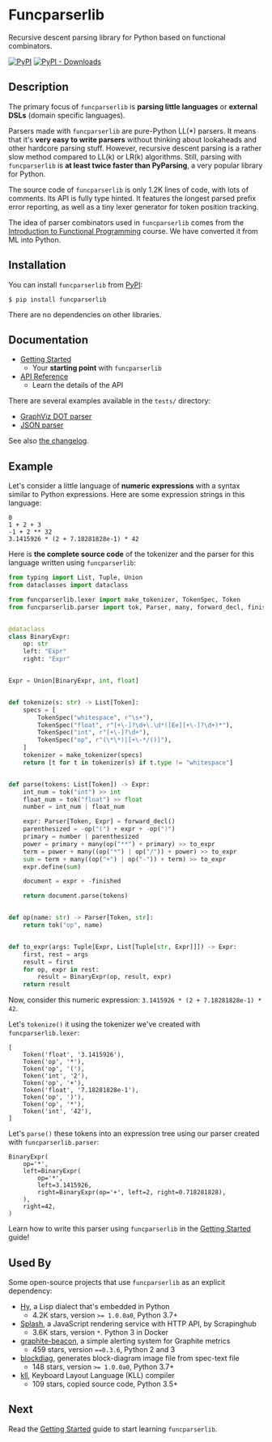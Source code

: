 Funcparserlib
=============

Recursive descent parsing library for Python based on functional combinators.

[![PyPI](https://img.shields.io/pypi/v/funcparserlib)](https://pypi.org/project/funcparserlib/)
[![PyPI - Downloads](https://img.shields.io/pypi/dm/funcparserlib)](https://pypi.org/project/funcparserlib/)


Description
-----------

The primary focus of `funcparserlib` is **parsing little languages** or **external DSLs** (domain specific languages).

Parsers made with `funcparserlib` are pure-Python LL(\*) parsers. It means that it's **very easy to write parsers** without thinking about lookaheads and other hardcore parsing stuff. However, recursive descent parsing is a rather slow method compared to LL(k) or LR(k) algorithms. Still, parsing with `funcparserlib` is **at least twice faster than PyParsing**, a very popular library for Python.

The source code of `funcparserlib` is only 1.2K lines of code, with lots of comments. Its API is fully type hinted. It features the longest parsed prefix error reporting, as well as a tiny lexer generator for token position tracking.

The idea of parser combinators used in `funcparserlib` comes from the [Introduction to Functional Programming](https://www.cl.cam.ac.uk/teaching/Lectures/funprog-jrh-1996/) course. We have converted it from ML into Python.


Installation
------------

You can install `funcparserlib` from [PyPI](https://pypi.org/project/funcparserlib/):

```shell
$ pip install funcparserlib
```

There are no dependencies on other libraries.


Documentation
-------------

* [Getting Started](https://funcparserlib.pirx.ru/getting-started/)
    * Your **starting point** with `funcparserlib`
* [API Reference](https://funcparserlib.pirx.ru/api/)
    * Learn the details of the API

There are several examples available in the `tests/` directory:

* [GraphViz DOT parser](https://github.com/vlasovskikh/funcparserlib/blob/master/tests/dot.py)
* [JSON parser](https://github.com/vlasovskikh/funcparserlib/blob/master/tests/json.py)

See also [the changelog](https://funcparserlib.pirx.ru/changes/).


Example
-------

Let's consider a little language of **numeric expressions** with a syntax similar to Python expressions. Here are some expression strings in this language:

```
0
1 + 2 + 3
-1 + 2 ** 32
3.1415926 * (2 + 7.18281828e-1) * 42
```


Here is **the complete source code** of the tokenizer and the parser for this language written using `funcparserlib`:

```python
from typing import List, Tuple, Union
from dataclasses import dataclass

from funcparserlib.lexer import make_tokenizer, TokenSpec, Token
from funcparserlib.parser import tok, Parser, many, forward_decl, finished


@dataclass
class BinaryExpr:
    op: str
    left: "Expr"
    right: "Expr"


Expr = Union[BinaryExpr, int, float]


def tokenize(s: str) -> List[Token]:
    specs = [
        TokenSpec("whitespace", r"\s+"),
        TokenSpec("float", r"[+\-]?\d+\.\d*([Ee][+\-]?\d+)*"),
        TokenSpec("int", r"[+\-]?\d+"),
        TokenSpec("op", r"(\*\*)|[+\-*/()]"),
    ]
    tokenizer = make_tokenizer(specs)
    return [t for t in tokenizer(s) if t.type != "whitespace"]


def parse(tokens: List[Token]) -> Expr:
    int_num = tok("int") >> int
    float_num = tok("float") >> float
    number = int_num | float_num

    expr: Parser[Token, Expr] = forward_decl()
    parenthesized = -op("(") + expr + -op(")")
    primary = number | parenthesized
    power = primary + many(op("**") + primary) >> to_expr
    term = power + many((op("*") | op("/")) + power) >> to_expr
    sum = term + many((op("+") | op("-")) + term) >> to_expr
    expr.define(sum)

    document = expr + -finished

    return document.parse(tokens)


def op(name: str) -> Parser[Token, str]:
    return tok("op", name)


def to_expr(args: Tuple[Expr, List[Tuple[str, Expr]]]) -> Expr:
    first, rest = args
    result = first
    for op, expr in rest:
        result = BinaryExpr(op, result, expr)
    return result
```

Now, consider this numeric expression: `3.1415926 * (2 + 7.18281828e-1) * 42`.

Let's `tokenize()` it using the tokenizer we've created with `funcparserlib.lexer`:

```
[
    Token('float', '3.1415926'),
    Token('op', '*'),
    Token('op', '('),
    Token('int', '2'),
    Token('op', '+'),
    Token('float', '7.18281828e-1'),
    Token('op', ')'),
    Token('op', '*'),
    Token('int', '42'),
]
```

Let's `parse()` these tokens into an expression tree using our parser created with `funcparserlib.parser`:

```
BinaryExpr(
    op='*',
    left=BinaryExpr(
        op='*',
        left=3.1415926,
        right=BinaryExpr(op='+', left=2, right=0.718281828),
    ),
    right=42,
)
```

Learn how to write this parser using `funcparserlib` in the [Getting Started](https://funcparserlib.pirx.ru/getting-started/) guide!


Used By
-------

Some open-source projects that use `funcparserlib` as an explicit dependency:

* [Hy](https://github.com/hylang/hy), a Lisp dialect that's embedded in Python
    * 4.2K stars, version `>= 1.0.0a0`, Python 3.7+
* [Splash](https://github.com/scrapinghub/splash), a JavaScript rendering service with HTTP API, by Scrapinghub
    * 3.6K stars, version `*`. Python 3 in Docker
* [graphite-beacon](https://github.com/klen/graphite-beacon), a simple alerting system for Graphite metrics
    * 459 stars, version `==0.3.6`, Python 2 and 3
* [blockdiag](https://github.com/blockdiag/blockdiag), generates block-diagram image file from spec-text file
    * 148 stars, version `>= 1.0.0a0`, Python 3.7+
* [kll](https://github.com/kiibohd/kll), Keyboard Layout Language (KLL) compiler
    * 109 stars, copied source code, Python 3.5+


Next
----

Read the [Getting Started](https://funcparserlib.pirx.ru/getting-started/) guide to start learning `funcparserlib`.
